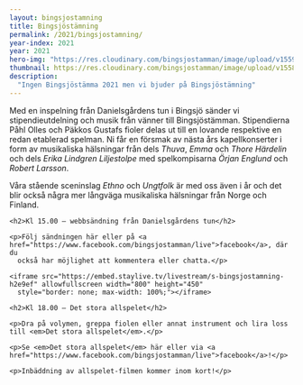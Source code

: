 ```yaml
---
layout: bingsjostamning
title: Bingsjöstämning
permalink: /2021/bingsjostamning/
year-index: 2021
year: 2021
hero-img: "https://res.cloudinary.com/bingsjostamman/image/upload/v1559022830/hero-2019_mgzjjl.jpg"
thumbnail: https://res.cloudinary.com/bingsjostamman/image/upload/v1558991223/programblad-2019_share_l3hgfh.jpg
description:
  "Ingen Bingsjöstämma 2021 men vi bjuder på Bingsjöstämning"
---
```


<div class="glacier">

<p>Med en inspelning från Danielsgårdens tun i Bingsjö sänder vi stipendieutdelning och musik från vänner till Bingsjöstämman. Stipendierna Påhl Olles och Päkkos Gustafs fioler delas ut till en lovande respektive en redan etablerad spelman. Ni får en försmak av nästa års kapellkonserter i form av musikaliska hälsningar från dels <em>Thuva</em>, <em>Emma</em> och <em>Thore Härdelin</em> och dels <em>Erika Lindgren Liljestolpe</em> med spelkompisarna <em>Örjan Englund</em> och <em>Robert Larsson</em>.</p>

<p>Våra stående sceninslag <em>Ethno</em> och <em>Ungtfolk</em> är med oss även i år och det blir också några mer långväga musikaliska hälsningar från Norge och Finland.</p>
</div>

<div class="ocean">
  <div class="ocean__inner" id="360broadcast">

    <h2>Kl 15.00 – webbsändning från Danielsgårdens tun</h2>

    <p>Följ sändningen här eller på <a href="https://www.facebook.com/bingsjostamman/live">facebook</a>, där du
      också har möjlighet att kommentera eller chatta.</p>

    <iframe src="https://embed.staylive.tv/livestream/s-bingsjostamning-h2e9ef" allowfullscreen width="800" height="450"
      style="border: none; max-width: 100%;"></iframe>
  </div>
</div>

<div class="glacier">

    <h2>Kl 18.00 – Det stora allspelet</h2>

    <p>Dra på volymen, greppa fiolen eller annat instrument och lira loss till <em>Det stora allspelet</em>.</p>

    <p>Se <em>Det stora allspelet</em> här eller via <a href="https://www.facebook.com/bingsjostamman/live">facebook</a>!</p>

    <p>Inbäddning av allspelet-filmen kommer inom kort!</p>
</div>


